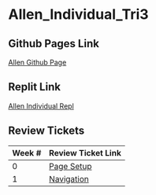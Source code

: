 
# Allen_Individual_Tri3

## Github Pages Link
[Allen Github Page](https://purplebears321.github.io/Allen-Individual-Tri3/Repl)
## Replit Link
[Allen Individual Repl](https://replit.com/@purplebears321/allenTT0#README.md)
## Review Tickets

| Week # | Review Ticket Link |
| ---   | ---    |
| 0 | [Page Setup](https://github.com/zenxha/musicgacha/projects/1#card-79282549)|
| 1 | [Navigation](https://github.com/zenxha/musicgacha/projects/1#card-79337624) |
